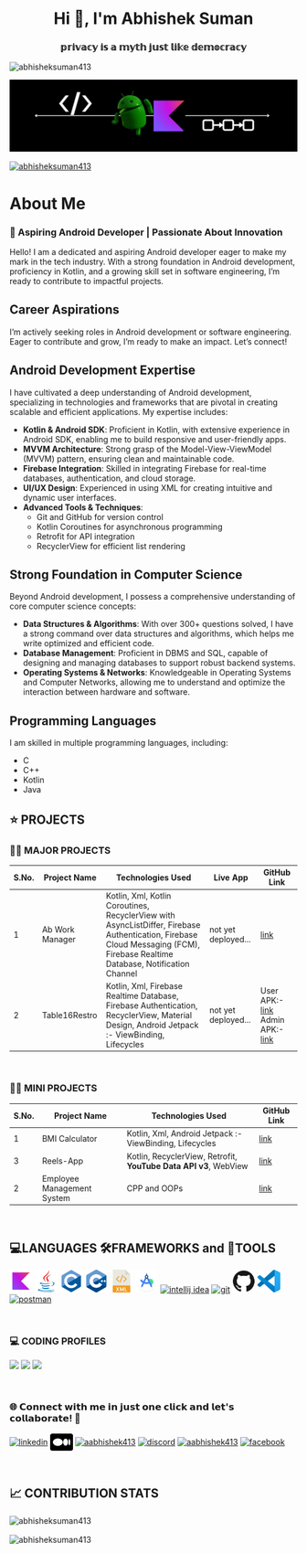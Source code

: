 <h1 align="center">Hi 👋, I'm Abhishek Suman</h1>
<h3 align="center">𝕡𝕣𝕚𝕧𝕒𝕔𝕪 𝕚𝕤 𝕒 𝕞𝕪𝕥𝕙 𝕛𝕦𝕤𝕥 𝕝𝕚𝕜𝕖 𝕕𝕖𝕞𝕠𝕔𝕣𝕒𝕔𝕪</h3>

<p align="left"> <img src="https://komarev.com/ghpvc/?username=abhisheksuman413&label=Profile%20views&color=0e75b6&style=flat" alt="abhisheksuman413" /> </p>

<img src="https://github.com/abhisheksuman413/Ab-Work-Manager/blob/master/Screenshot/Coverpic.png">



<p align="left"> <a href="https://github.com/ryo-ma/github-profile-trophy"><img src="https://github-profile-trophy.vercel.app/?username=abhisheksuman413" alt="abhisheksuman413" /></a> </p>

# About Me

### 👋 Aspiring Android Developer | Passionate About Innovation

Hello! I am a dedicated and aspiring Android developer eager to make my mark in the tech industry. With a strong foundation in Android development, proficiency in Kotlin, and a growing skill set in software engineering, I’m ready to contribute to impactful projects.

## Career Aspirations
I’m actively seeking roles in Android development or software engineering. Eager to contribute and grow, I’m ready to make an impact. Let’s connect!

## Android Development Expertise
I have cultivated a deep understanding of Android development, specializing in technologies and frameworks that are pivotal in creating scalable and efficient applications. My expertise includes:

- **Kotlin & Android SDK**: Proficient in Kotlin, with extensive experience in Android SDK, enabling me to build responsive and user-friendly apps.
- **MVVM Architecture**: Strong grasp of the Model-View-ViewModel (MVVM) pattern, ensuring clean and maintainable code.
- **Firebase Integration**: Skilled in integrating Firebase for real-time databases, authentication, and cloud storage.
- **UI/UX Design**: Experienced in using XML for creating intuitive and dynamic user interfaces.
- **Advanced Tools & Techniques**: 
  - Git and GitHub for version control
  - Kotlin Coroutines for asynchronous programming
  - Retrofit for API integration
  - RecyclerView for efficient list rendering

## Strong Foundation in Computer Science
Beyond Android development, I possess a comprehensive understanding of core computer science concepts:

- **Data Structures & Algorithms**: With over 300+ questions solved, I have a strong command over data structures and algorithms, which helps me write optimized and efficient code.
- **Database Management**: Proficient in DBMS and SQL, capable of designing and managing databases to support robust backend systems.
- **Operating Systems & Networks**: Knowledgeable in Operating Systems and Computer Networks, allowing me to understand and optimize the interaction between hardware and software.

## Programming Languages
I am skilled in multiple programming languages, including:

- C
- C++
- Kotlin
- Java


## ⭐ PROJECTS

### 👩‍💻 MAJOR PROJECTS

|S.No.|Project Name|Technologies Used | Live App | GitHub Link |
|--------|----|----|----| ---- |
| 1 | Ab Work Manager |Kotlin, Xml, Kotlin Coroutines, RecyclerView with AsyncListDiffer, Firebase Authentication, Firebase Cloud Messaging (FCM), Firebase Realtime Database, Notification Channel   | not yet deployed... | [link](https://github.com/abhisheksuman413/Ab-Work-Manager) |
| 2 | Table16Restro |Kotlin, Xml, Firebase Realtime Database, Firebase Authentication, RecyclerView, Material Design, Android Jetpack :- ViewBinding, Lifecycles|  not yet deployed...  | User APK:- [link](https://github.com/abhisheksuman413/Table16Restro) Admin APK:- [link](https://github.com/abhisheksuman413/Table16Restro_Admin) | 

<br>

### 👩‍💻 MINI PROJECTS

|S.No.|Project Name|Technologies Used | GitHub Link |
|--------|----|----|----|
| 1 |BMI Calculator| Kotlin, Xml, Android Jetpack :- ViewBinding, Lifecycles | [link](https://github.com/abhisheksuman413/BMI-Calculator)|
| 3 |Reels-App|Kotlin, RecyclerView, Retrofit, **YouTube Data API v3**, WebView| [link](https://github.com/abhisheksuman413/Reels-App)|
| 2 |Employee Management System| CPP and OOPs| [link](https://github.com/abhisheksuman413/Employee-Management-System)|


 <br>

 ## 💻LANGUAGES 🛠️FRAMEWORKS and 🔧TOOLS 
<p align="left">
  <!-- Kotlin -->
  <a href="https://kotlinlang.org/" target="_blank" rel="noreferrer"> 
    <img src="https://raw.githubusercontent.com/devicons/devicon/master/icons/kotlin/kotlin-original.svg" alt="kotlin" width="40" height="40"/></a> 
  <!-- Java -->
  <a href="https://www.java.com/" target="_blank" rel="noreferrer"> 
    <img src="https://raw.githubusercontent.com/devicons/devicon/master/icons/java/java-original.svg" alt="java" width="40" height="40"/></a>
  <!-- C -->
  <a href="https://www.cprogramming.com/" target="_blank" rel="noreferrer"> 
    <img src="https://raw.githubusercontent.com/devicons/devicon/master/icons/c/c-original.svg" alt="c" width="40" height="40"/></a>
  <!-- C++ -->
  <a href="https://www.w3schools.com/cpp/" target="_blank" rel="noreferrer"> 
    <img src="https://raw.githubusercontent.com/devicons/devicon/master/icons/cplusplus/cplusplus-original.svg" alt="cplusplus" width="40" height="40"/></a>
  
   <img src="https://github.com/abhisheksuman413/abhisheksuman413/blob/main/xml.png" alt="xml" width="40" height="40"/>  
 
  <!-- Android Studio -->
  <a href="https://developer.android.com/studio" target="_blank" rel="noreferrer"> 
    <img src="https://github.com/abhisheksuman413/abhisheksuman413/blob/main/android-studio-icon.png" alt="android studio" width="40" height="40"/></a>
  <!-- IntelliJ IDEA -->
  <a href="https://www.jetbrains.com/idea/" target="_blank" rel="noreferrer"> 
    <img src="https://upload.wikimedia.org/wikipedia/commons/9/9c/IntelliJ_IDEA_Icon.svg" alt="intellij idea" width="40" height="40"/></a>
  <!-- Git -->
  <a href="https://git-scm.com/" target="_blank" rel="noreferrer"> 
    <img src="https://www.vectorlogo.zone/logos/git-scm/git-scm-icon.svg" alt="git" width="40" height="40"/></a>
  <!-- GitHub -->
  <a href="https://github.com/" target="_blank" rel="noreferrer"> 
    <img src="https://raw.githubusercontent.com/devicons/devicon/master/icons/github/github-original.svg" alt="github" width="40" height="40"/></a>
  <!-- VS Code -->
  <a href="https://code.visualstudio.com/" target="_blank" rel="noreferrer"> 
    <img src="https://raw.githubusercontent.com/devicons/devicon/master/icons/vscode/vscode-original.svg" alt="vscode" width="40" height="40"/></a>
  <!-- Postman -->
<a href="https://www.postman.com/" target="_blank" rel="noreferrer"> 
  <img src="https://www.vectorlogo.zone/logos/getpostman/getpostman-icon.svg" alt="postman" width="40" height="40"/></a>

</p>

<br>


### 💻 CODING PROFILES

<a href="https://leetcode.com/u/abhisheksuman413/"><img src="https://img.shields.io/badge/leetcode-D14836.svg?style=for-the-badge&logo=leetcode&logoColor=white"></img></a>
<a href="https://www.naukri.com/code360/profile/6ec85130-2d0b-47d7-9ced-6775fca186d7>"><img src="https://img.shields.io/badge/coding_ninjas-%231F8CFF.svg?style=for-the-badge&logo=codingninjas&logoColor=white"></img></a>
<a href="https://www.geeksforgeeks.org/user/abhisheksuman413/"><img src="https://img.shields.io/badge/geeksforgeeks-%D14836.svg?style=for-the-badge&logo=geeksforgeeks&logoColor=white"></img></a>

<br>

### 🌐 𝗖𝗼𝗻𝗻𝗲𝗰𝘁 𝘄𝗶𝘁𝗵 𝗺𝗲 𝗶𝗻 𝗷𝘂𝘀𝘁 𝗼𝗻𝗲 𝗰𝗹𝗶𝗰𝗸 𝗮𝗻𝗱 𝗹𝗲𝘁'𝘀 𝗰𝗼𝗹𝗹𝗮𝗯𝗼𝗿𝗮𝘁𝗲! 🤝
<p align="left">
  
   <!-- LinkedIn -->
  <a href="https://www.linkedin.com/in/abhisheksuman413/" target="blank">
    <img align="center" src="https://raw.githubusercontent.com/rahuldkjain/github-profile-readme-generator/master/src/images/icons/Social/linked-in-alt.svg" alt="linkedin" height="30" width="40" /></a>
  <!-- Medium -->
  <a href="https://medium.com/@abhisheksuman413" target="blank">
    <img align="center" src="https://github.com/abhisheksuman413/abhisheksuman413/blob/main/medium.png" alt="medium" height="30" width="40" /></a>
  <!-- Twitter -->
  <a href="https://x.com/69__fps"><img align="center" src="https://raw.githubusercontent.com/rahuldkjain/github-profile-readme-generator/master/src/images/icons/Social/twitter.svg" alt="aabhishek413" height="30"width="40"/></a>
  <!-- Discord -->
  <a href="https://discord.gg/D5HphvGm" target="blank">
    <img align="center" src="https://raw.githubusercontent.com/rahuldkjain/github-profile-readme-generator/master/src/images/icons/Social/discord.svg" alt="discord" height="30" width="40" /></a>
  <!-- Instagram -->
  <a href="https://www.instagram.com/69_.fps/" target="blank">
    <img align="center" src="https://raw.githubusercontent.com/rahuldkjain/github-profile-readme-generator/master/src/images/icons/Social/instagram.svg" alt="aabhishek413" height="30" width="40" /></a>
  <!-- Facebook -->
  <a href="https://www.facebook.com/hramibacha420/" target="blank">
    <img align="center" src="https://raw.githubusercontent.com/rahuldkjain/github-profile-readme-generator/master/src/images/icons/Social/facebook.svg" alt="facebook" height="30" width="40" /></a>
</p>

<br>




## 📈 CONTRIBUTION STATS 
<p><img align="center" src="https://github-readme-stats.vercel.app/api/top-langs?username=abhisheksuman413&show_icons=true&locale=en&layout=compact" alt="abhisheksuman413" /></p>

<p><img align="center" src="https://github-readme-streak-stats.herokuapp.com/?user=abhisheksuman413&" alt="abhisheksuman413" /></p>








